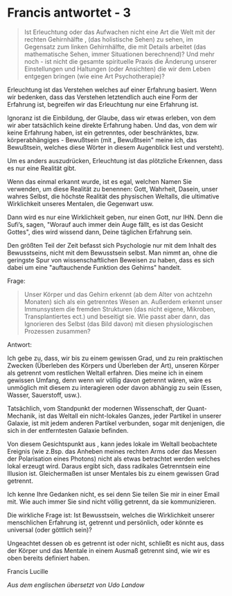 # Francis antwortet - 3

>Ist Erleuchtung oder das Aufwachen nicht eine Art die Welt mit der rechten Gehirnhälfte , (das holistische Sehen) zu sehen, im Gegensatz zum linken Gehirnhälfte, die mit Details arbeitet (das mathematische Sehen, immer Situationen berechnend)? Und mehr noch - ist nicht die gesamte spirituelle Praxis die Änderung unserer Einstellungen und Haltungen (oder Ansichten) die wir dem Leben entgegen bringen (wie eine Art Psychotherapie)?

Erleuchtung ist das Verstehen welches auf einer Erfahrung basiert. Wenn wir bedenken, dass das Verstehen letztendlich auch eine Form der Erfahrung ist, begreifen wir das Erleuchtung nur eine Erfahrung ist.

Ignoranz ist die Einbildung, der Glaube, dass wir etwas erleben, von dem wir aber tatsächlich keine direkte Erfahrung haben. Und das, von dem wir keine Erfahrung haben, ist ein getrenntes, oder beschränktes, bzw. körperabhängiges - Bewußtsein (mit „ Bewußtsein" meine ich, das Bewußtsein, welches diese Wörter in diesem Augenblick liest und versteht).

Um es anders auszudrücken, Erleuchtung ist das plötzliche Erkennen, dass es nur eine Realität gibt.

Wenn das einmal erkannt wurde, ist es egal, welchen Namen Sie verwenden, um diese Realität zu benennen: Gott, Wahrheit, Dasein, unser wahres Selbst, die höchste Realität des physischen Weltalls, die ultimative Wirklichkeit unseres Mentalen, die Gegenwart usw.

Dann wird es nur eine Wirklichkeit geben, nur einen Gott, nur IHN. Denn die Sufi’s, sagen, "Worauf auch immer dein Auge fällt, es ist das Gesicht Gottes", dies wird wissend dann, Deine täglichen Erfahrung sein.

Den größten Teil der Zeit befasst sich Psychologie nur mit dem Inhalt des Bewusstseins, nicht mit dem Bewusstsein selbst. Man nimmt an, ohne die geringste Spur von wissenschaftlichen Beweisen zu haben, dass es sich dabei um eine "auftauchende Funktion des Gehirns" handelt.

Frage:

>Unser Körper und das Gehirn erkennt (ab dem Alter von achtzehn Monaten) sich als ein getrenntes Wesen an. Außerdem erkennt unser Immunsystem die fremden Strukturen (das nicht eigene, Mikroben, Transplantiertes ect.) und beseitigt sie. Wie passt aber dann, das Ignorieren des Selbst (das Bild davon) mit diesen physiologischen Prozessen zusammen?

Antwort:

Ich gebe zu, dass, wir bis zu einem gewissen Grad, und zu rein praktischen Zwecken (Überleben des Körpers und Überleben der Art), unseren Körper als getrennt vom restlichen Weltall erfahren. Dies meine ich in einem gewissen Umfang, denn wenn wir völlig davon getrennt wären, wäre es unmöglich mit diesem zu interagieren oder davon abhängig zu sein (Essen, Wasser, Sauerstoff, usw.).

Tatsächlich, vom Standpunkt der modernen Wissenschaft, der Quant-Mechanik, ist das Weltall ein nicht-lokales Ganzes, jeder Partikel in unserer Galaxie, ist mit jedem anderen Partikel verbunden, sogar mit denjenigen, die sich in der entferntesten Galaxie befinden.

Von diesem Gesichtspunkt aus , kann jedes lokale im Weltall beobachtete Ereignis (wie z.Bsp. das Anheben meines rechten Arms oder das Messen der Polarisation eines Photons) nicht als etwas betrachtet werden welches lokal erzeugt wird. Daraus ergibt sich, dass radikales Getrenntsein eine Illusion ist. Gleichermaßen ist unser Mentales bis zu einem gewissen Grad getrennt.

Ich kenne Ihre Gedanken nicht, es sei denn Sie teilen Sie mir in einer Email mit. Wie auch immer Sie sind nicht völlig getrennt, da sie kommunizieren.

Die wirkliche Frage ist: Ist Bewusstsein, welches die Wirklichkeit unserer menschlichen Erfahrung ist, getrennt und persönlich, oder könnte es universal (oder göttlich sein)?

Ungeachtet dessen ob es getrennt ist oder nicht, schließt es nicht aus, dass der Körper und das Mentale in einem Ausmaß getrennt sind, wie wir es oben bereits definiert haben.

Francis Lucille

_Aus dem englischen übersetzt von Udo Landow_

